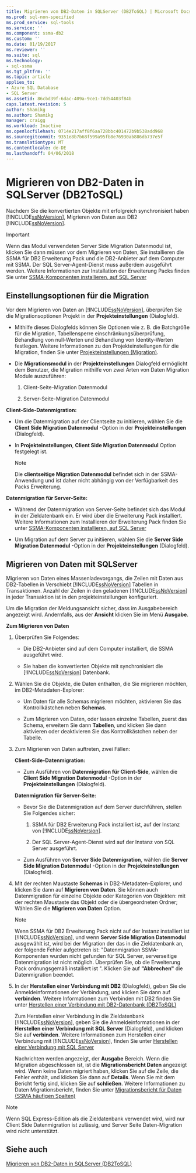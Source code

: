 ```yaml
---
title: Migrieren von DB2-Daten in SQLServer (DB2ToSQL) | Microsoft Docs
ms.prod: sql-non-specified
ms.prod_service: sql-tools
ms.service: ''
ms.component: ssma-db2
ms.custom: ''
ms.date: 01/19/2017
ms.reviewer: ''
ms.suite: sql
ms.technology:
- sql-ssma
ms.tgt_pltfrm: ''
ms.topic: article
applies_to:
- Azure SQL Database
- SQL Server
ms.assetid: 86cbd39f-6dac-409a-9ce1-7dd54403f84b
caps.latest.revision: 5
author: Shamikg
ms.author: Shamikg
manager: craigg
ms.workload: Inactive
ms.openlocfilehash: 0714e217aff8f6aa728bbc401472b9b538add968
ms.sourcegitcommit: 9351e8b7b68f599a95fb8e76930ab886db737e5f
ms.translationtype: MT
ms.contentlocale: de-DE
ms.lasthandoff: 04/06/2018
---
```

# <a name="migrating-db2-data-into-sql-server-db2tosql"></a>Migrieren von DB2-Daten in SQLServer (DB2ToSQL)
Nachdem Sie die konvertierten Objekte mit erfolgreich synchronisiert haben [!INCLUDE[ssNoVersion](../../includes/ssnoversion_md.md)], Migrieren von Daten aus DB2 [!INCLUDE[ssNoVersion](../../includes/ssnoversion_md.md)].  
  
> [!IMPORTANT]  
> Wenn das Modul verwendeten Server Side Migration Datenmodul ist, klicken Sie dann müssen vor dem Migrieren von Daten, Sie installieren die SSMA für DB2 Erweiterung Pack und die DB2-Anbieter auf dem Computer mit SSMA. Der SQL Server-Agent-Dienst muss außerdem ausgeführt werden. Weitere Informationen zur Installation der Erweiterung Packs finden Sie unter [SSMA-Komponenten installieren, auf SQL Server](http://msdn.microsoft.com/en-us/cf2b724b-4ca7-470a-8dd7-fa95b1e060a4)  
  
## <a name="setting-migration-options"></a>Einstellungsoptionen für die Migration  
Vor dem Migrieren von Daten an [!INCLUDE[ssNoVersion](../../includes/ssnoversion_md.md)], überprüfen Sie die Migrationsoptionen Projekt in der **Projekteinstellungen** (Dialogfeld).  
  
-   Mithilfe dieses Dialogfelds können Sie Optionen wie z. B. die Batchgröße für die Migration, Tabellensperre einschränkungsüberprüfung, Behandlung von null-Werten und Behandlung von Identity-Werten festlegen. Weitere Informationen zu den Projekteinstellungen für die Migration, finden Sie unter [Projekteinstellungen (Migration)](http://msdn.microsoft.com/en-us/48aaa8e6-a9cb-487d-9ba5-fc3f1c4786ae).  
  
-   Die **Migrationsmodul** in der **Projekteinstellungen** Dialogfeld ermöglicht dem Benutzer, die Migration mithilfe von zwei Arten von Daten Migration Module auszuführen:  
  
    1.  Client-Seite-Migration Datenmodul  
  
    2.  Server-Seite-Migration Datenmodul  
  
**Client-Side-Datenmigration:**  
  
-   Um die Datenmigration auf der Clientseite zu initiieren, wählen Sie die **Client Side Migration Datenmodul** -Option in der **Projekteinstellungen** (Dialogfeld).  
  
-   In **Projekteinstellungen**, **Client Side Migration Datenmodul** Option festgelegt ist.  
  
    > [!NOTE]  
    > Die **clientseitige Migration Datenmodul** befindet sich in der SSMA-Anwendung und ist daher nicht abhängig von der Verfügbarkeit des Packs Erweiterung.  
  
**Datenmigration für Server-Seite:**  
  
-   Während der Datenmigration von Server-Seite befindet sich das Modul in der Zieldatenbank ein. Er wird über die Erweiterung Pack installiert. Weitere Informationen zum Installieren der Erweiterung Pack finden Sie unter [SSMA-Komponenten installieren, auf SQL Server](http://msdn.microsoft.com/en-us/cf2b724b-4ca7-470a-8dd7-fa95b1e060a4)  
  
-   Um Migration auf dem Server zu initiieren, wählen Sie die **Server Side Migration Datenmodul** -Option in der **Projekteinstellungen** (Dialogfeld).  
  
## <a name="migrating-data-to-sql-server"></a>Migrieren von Daten mit SQLServer  
Migrieren von Daten eines Massenladevorgangs, die Zeilen mit Daten aus DB2-Tabellen in Verschiebt [!INCLUDE[ssNoVersion](../../includes/ssnoversion_md.md)] Tabellen in Transaktionen. Anzahl der Zeilen in den geladenen [!INCLUDE[ssNoVersion](../../includes/ssnoversion_md.md)] in jeder Transaktion ist in den projekteinstellungen konfiguriert.  
  
Um die Migration der Meldungsansicht sicher, dass im Ausgabebereich angezeigt wird. Andernfalls, aus der **Ansicht** klicken Sie im Menü **Ausgabe**.  
  
**Zum Migrieren von Daten**  
  
1.  Überprüfen Sie Folgendes:  
  
    -   Die DB2-Anbieter sind auf dem Computer installiert, die SSMA ausgeführt wird.  
  
    -   Sie haben die konvertierten Objekte mit synchronisiert die [!INCLUDE[ssNoVersion](../../includes/ssnoversion_md.md)] Datenbank.  
  
2.  Wählen Sie die Objekte, die Daten enthalten, die Sie migrieren möchten, im DB2-Metadaten-Explorer:  
  
    -   Um Daten für alle Schemas migrieren möchten, aktivieren Sie das Kontrollkästchen neben **Schemas**.  
  
    -   Zum Migrieren von Daten, oder lassen einzelne Tabellen, zuerst das Schema, erweitern Sie dann **Tabellen**, und klicken Sie dann aktivieren oder deaktivieren Sie das Kontrollkästchen neben der Tabelle.  
  
3.  Zum Migrieren von Daten auftreten, zwei Fällen:  
  
    **Client-Side-Datenmigration:**  
  
    -   Zum Ausführen von **Datenmigration für Client-Side**, wählen die **Client Side Migration Datenmodul** -Option in der **Projekteinstellungen** (Dialogfeld).  
  
    **Datenmigration für Server-Seite:**  
  
    -   Bevor Sie die Datenmigration auf dem Server durchführen, stellen Sie Folgendes sicher:  
  
        1.  SSMA für DB2 Erweiterung Pack installiert ist, auf der Instanz von [!INCLUDE[ssNoVersion](../../includes/ssnoversion_md.md)].  
  
        2.  Der SQL Server-Agent-Dienst wird auf der Instanz von SQL Server ausgeführt.  
  
    -   Zum Ausführen von **Server Side Datenmigration**, wählen die **Server Side Migration Datenmodul** -Option in der **Projekteinstellungen** (Dialogfeld).  
  
4.  Mit der rechten Maustaste **Schemas** in DB2-Metadaten-Explorer, und klicken Sie dann auf **Migrieren von Daten**. Sie können auch Datenmigration für einzelne Objekte oder Kategorien von Objekten: mit der rechten Maustaste das Objekt oder die übergeordneten Ordner; Wählen Sie die **Migrieren von Daten** Option.  
  
    > [!NOTE]  
    > Wenn SSMA für DB2 Erweiterung Pack nicht auf der Instanz installiert ist [!INCLUDE[ssNoVersion](../../includes/ssnoversion_md.md)], und wenn **Server Side Migration Datenmodul** ausgewählt ist, wird bei der Migration der das in die Zieldatenbank an, der folgende Fehler aufgetreten ist: "Datenmigration SSMA-Komponenten wurden nicht gefunden für SQL Server, serverseitige Datenmigration ist nicht möglich. Überprüfen Sie, ob die Erweiterung Pack ordnungsgemäß installiert ist ". Klicken Sie auf **"Abbrechen"** die Datenmigration beendet.  
  
5.  In der **Herstellen einer Verbindung mit DB2** (Dialogfeld), geben Sie die Anmeldeinformationen der Verbindung, und klicken Sie dann auf **verbinden**. Weitere Informationen zum Verbinden mit DB2 finden Sie unter [Herstellen einer Verbindung mit DB2-Datenbank &#40;DB2ToSQL&#41;](../../ssma/db2/connecting-to-db2-database-db2tosql.md)  
  
    Zum Herstellen einer Verbindung in die Zieldatenbank [!INCLUDE[ssNoVersion](../../includes/ssnoversion_md.md)], geben Sie die Anmeldeinformationen in der **Herstellen einer Verbindung mit SQL Server** (Dialogfeld), und klicken Sie auf **verbinden**. Weitere Informationen zum Herstellen einer Verbindung mit [!INCLUDE[ssNoVersion](../../includes/ssnoversion_md.md)], finden Sie unter [Herstellen einer Verbindung mit SQL Server](http://msdn.microsoft.com/en-us/b59803cb-3cc6-41cc-8553-faf90851410e)  
  
    Nachrichten werden angezeigt, der **Ausgabe** Bereich. Wenn die Migration abgeschlossen ist, ist die **Migrationsbericht Daten** angezeigt wird. Wenn keine Daten migriert haben, klicken Sie auf die Zeile, die Fehler enthält, und klicken Sie dann auf **Details**. Wenn Sie mit dem Bericht fertig sind, klicken Sie auf **schließen**. Weitere Informationen zu Daten Migrationsbericht, finden Sie unter [Migrationsbericht für Daten (SSMA häufigen Spalten)](http://msdn.microsoft.com/en-us/bbfb9d88-5a98-4980-8d19-c5d78bd0d241)  
  
> [!NOTE]  
> Wenn SQL Express-Edition als die Zieldatenbank verwendet wird, wird nur Client Side Datenmigration ist zulässig, und Server Seite Daten-Migration wird nicht unterstützt.  
  
## <a name="see-also"></a>Siehe auch  
[Migrieren von DB2-Daten in SQLServer &#40;DB2ToSQL&#41;](../../ssma/db2/migrating-db2-data-into-sql-server-db2tosql.md)  
  
